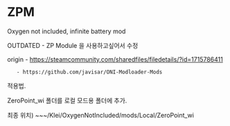 # ZPM

Oxygen not included, infinite battery mod

OUTDATED - ZP Module 을 사용하고싶어서 수정


origin - https://steamcommunity.com/sharedfiles/filedetails/?id=1715786411

       - https://github.com/javisar/ONI-Modloader-Mods





적용법.

ZeroPoint_wi 폴더를 로컬 모드용 폴더에 추가.

최종 위치) ~~~/Klei/OxygenNotIncluded/mods/Local/ZeroPoint_wi
